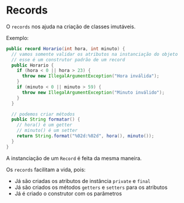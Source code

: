 # Records

O `records` nos ajuda na criação de classes imutáveis.

Exemplo:

```java
public record Horario(int hora, int minuto) {
  // vamos somente validar os atributos na instanciação do objeto
  // esse é um construtor padrão de um record
  public Horario {
    if (hora < 0 || hora > 23) {
      throw new IllegalArgumentException("Hora inválida");
    }
    if (minuto < 0 || minuto > 59) {
      throw new IllegalArgumentException("Minuto inválido");
    }
  }

  // podemos criar métodos
  public String formatar() {
    // hora() é um getter
    // minuto() é um setter
    return String.format("%02d:%02d", hora(), minuto());
  }
}
```

A instanciação de um `Record` é feita da mesma maneira.

Os `records` facilitam a vida, pois:

- Já são criadas os atributos de instância `private` e `final`
- Já são criados os métodos `getters` e `setters` para os atributos
- Já é criado o construtor com os parâmetros